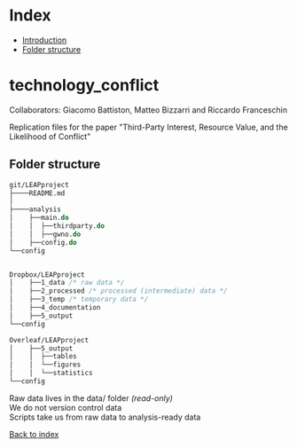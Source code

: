 # Index
- [Introduction](#technology_conflict)
- [Folder structure](#folder-structure)

# technology_conflict

Collaborators: Giacomo Battiston, Matteo Bizzarri and Riccardo Franceschin

Replication files for the paper "Third-Party Interest, Resource Value, and the Likelihood of Conflict"

## Folder structure

```stata
git/LEAPproject
├────README.md
│    
├────analysis
│    ├──main.do
│    │  ├──thirdparty.do
│    │  ├──gwno.do
│    ├──config.do     
└──config


Dropbox/LEAPproject
│    ├──1_data /* raw data */
│    ├──2_processed /* processed (intermediate) data */
│    ├──3_temp /* temporary data */
│    ├──4_documentation
│    ├──5_output
└──config

Overleaf/LEAPproject
│    ├──5_output
│    │  ├──tables
│    │  └──figures
│    │  └──statistics
└──config
````

Raw data lives in the data/ folder _(read-only)_ <br>
We do not version control data <br>
Scripts take us from raw data to analysis-ready data <br>

[Back to index](#index)
